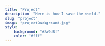 ```yaml
---
title: "Project"
description: "Here is how I save the world."
slug: "project"
image: "projectBackground.jpg"
style:
    background: "#2a9d8f"
    color: "#fff"
---
```

